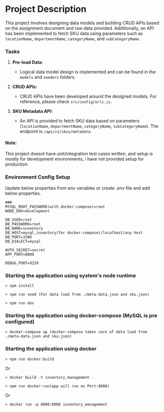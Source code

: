 # Project Description

This project involves designing data models and building CRUD APIs based on the assignment document and raw data provided. Additionally, an API has been implemented to fetch SKU data using parameters such as `locationName`, `departmentName`, `categoryName`, and `subCategoryName`.

### Tasks

1. **Pre-load Data:**
   - Logical data model design is implemented and can be found in the `models` and `seeders` folders.

2. **CRUD APIs:**
   - CRUD APIs have been developed around the designed models. For reference, please check `src/config/urls.js`.

3. **SKU Metadata API:**
   - An API is provided to fetch SKU data based on parameters (`locationName`, `departmentName`, `categoryName`, `subCategoryName`). The endpoint is `/api/v1/skus/metadata`.

#### Note:
This project doesnt have unit/integration test cases written, and setup is mostly for development environments, i have not provided setup for production.

### Environment Config Setup

Update below properties from env variables or create .env file and add below properties.
```
### 
MYSQL_ROOT_PASSWORD(with docker-compose)=root
NODE_ENV=development

DB_USER=root
DB_PASSWORD=root
DB_NAME=inventory
DB_HOST=mysql_inventory(for docker-compose)/localhost/any host
DB_PORT=3306
DB_DIALECT=mysql

AUTH_SECRET=secret
APP_PORT=8000

DEBUG_PORT=9239
```

### Starting the application using system's node runtime

```
> npm install
```

```
> npm run seed (For data load from ./meta-data.json and sku.json)
```

```
> npm run dev
```

### Starting the application using docker-compose (MySQL is pre configured)
```
> docker-compose up (docker-compose takes care of data load from ./meta-data.json and sku.json)
```

### Starting the application using docker
```
> npm run docker:build
```
Or
```
> docker build -t inventory_management .
```


```
> npm run docker:run(app will run on Port:8000)
```
Or
```
> docker run -p 8000:8000 inventory_management
```
